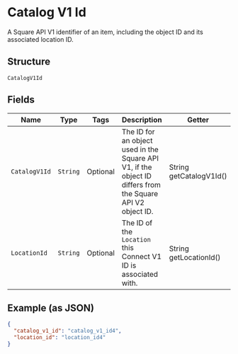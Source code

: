 
# Catalog V1 Id

A Square API V1 identifier of an item, including the object ID and its associated location ID.

## Structure

`CatalogV1Id`

## Fields

| Name | Type | Tags | Description | Getter |
|  --- | --- | --- | --- | --- |
| `CatalogV1Id` | `String` | Optional | The ID for an object used in the Square API V1, if the object ID differs from the Square API V2 object ID. | String getCatalogV1Id() |
| `LocationId` | `String` | Optional | The ID of the `Location` this Connect V1 ID is associated with. | String getLocationId() |

## Example (as JSON)

```json
{
  "catalog_v1_id": "catalog_v1_id4",
  "location_id": "location_id4"
}
```

